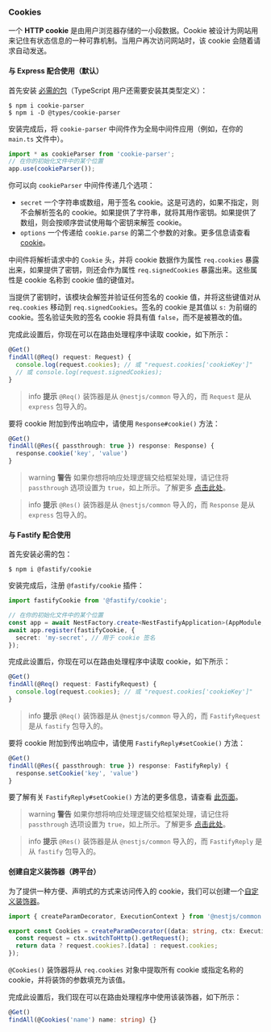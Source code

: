 ### Cookies

一个 **HTTP cookie** 是由用户浏览器存储的一小段数据。Cookie 被设计为网站用来记住有状态信息的一种可靠机制。当用户再次访问网站时，该 cookie 会随着请求自动发送。

#### 与 Express 配合使用（默认）

首先安装 [必需的包](https://github.com/expressjs/cookie-parser)（TypeScript 用户还需要安装其类型定义）：

```shell
$ npm i cookie-parser
$ npm i -D @types/cookie-parser
```

安装完成后，将 `cookie-parser` 中间件作为全局中间件应用（例如，在你的 `main.ts` 文件中）。

```typescript
import * as cookieParser from 'cookie-parser';
// 在你的初始化文件中的某个位置
app.use(cookieParser());
```

你可以向 `cookieParser` 中间件传递几个选项：

- `secret` 一个字符串或数组，用于签名 cookie。这是可选的，如果不指定，则不会解析签名的 cookie。如果提供了字符串，就将其用作密钥。如果提供了数组，则会按顺序尝试使用每个密钥来解签 cookie。
- `options` 一个传递给 `cookie.parse` 的第二个参数的对象。更多信息请查看 [cookie](https://www.npmjs.org/package/cookie)。

中间件将解析请求中的 `Cookie` 头，并将 cookie 数据作为属性 `req.cookies` 暴露出来，如果提供了密钥，则还会作为属性 `req.signedCookies` 暴露出来。这些属性是 cookie 名称到 cookie 值的键值对。

当提供了密钥时，该模块会解签并验证任何签名的 cookie 值，并将这些键值对从 `req.cookies` 移动到 `req.signedCookies`。签名的 cookie 是其值以 `s:` 为前缀的 cookie。签名验证失败的签名 cookie 将具有值 `false`，而不是被篡改的值。

完成此设置后，你现在可以在路由处理程序中读取 cookie，如下所示：

```typescript
@Get()
findAll(@Req() request: Request) {
  console.log(request.cookies); // 或 "request.cookies['cookieKey']"
  // 或 console.log(request.signedCookies);
}
```

> info **提示** `@Req()` 装饰器是从 `@nestjs/common` 导入的，而 `Request` 是从 `express` 包导入的。

要将 cookie 附加到传出响应中，请使用 `Response#cookie()` 方法：

```typescript
@Get()
findAll(@Res({ passthrough: true }) response: Response) {
  response.cookie('key', 'value')
}
```

> warning **警告** 如果你想将响应处理逻辑交给框架处理，请记住将 `passthrough` 选项设置为 `true`，如上所示。了解更多 [点击此处](/controllers#library-specific-approach)。

> info **提示** `@Res()` 装饰器是从 `@nestjs/common` 导入的，而 `Response` 是从 `express` 包导入的。

#### 与 Fastify 配合使用

首先安装必需的包：

```shell
$ npm i @fastify/cookie
```

安装完成后，注册 `@fastify/cookie` 插件：

```typescript
import fastifyCookie from '@fastify/cookie';

// 在你的初始化文件中的某个位置
const app = await NestFactory.create<NestFastifyApplication>(AppModule, new FastifyAdapter());
await app.register(fastifyCookie, {
  secret: 'my-secret', // 用于 cookie 签名
});
```

完成此设置后，你现在可以在路由处理程序中读取 cookie，如下所示：

```typescript
@Get()
findAll(@Req() request: FastifyRequest) {
  console.log(request.cookies); // 或 "request.cookies['cookieKey']"
}
```

> info **提示** `@Req()` 装饰器是从 `@nestjs/common` 导入的，而 `FastifyRequest` 是从 `fastify` 包导入的。

要将 cookie 附加到传出响应中，请使用 `FastifyReply#setCookie()` 方法：

```typescript
@Get()
findAll(@Res({ passthrough: true }) response: FastifyReply) {
  response.setCookie('key', 'value')
}
```

要了解有关 `FastifyReply#setCookie()` 方法的更多信息，请查看 [此页面](https://github.com/fastify/fastify-cookie#sending)。

> warning **警告** 如果你想将响应处理逻辑交给框架处理，请记住将 `passthrough` 选项设置为 `true`，如上所示。了解更多 [点击此处](/controllers#library-specific-approach)。

> info **提示** `@Res()` 装饰器是从 `@nestjs/common` 导入的，而 `FastifyReply` 是从 `fastify` 包导入的。

#### 创建自定义装饰器（跨平台）

为了提供一种方便、声明式的方式来访问传入的 cookie，我们可以创建一个[自定义装饰器](/custom-decorators)。

```typescript
import { createParamDecorator, ExecutionContext } from '@nestjs/common';

export const Cookies = createParamDecorator((data: string, ctx: ExecutionContext) => {
  const request = ctx.switchToHttp().getRequest();
  return data ? request.cookies?.[data] : request.cookies;
});
```

`@Cookies()` 装饰器将从 `req.cookies` 对象中提取所有 cookie 或指定名称的 cookie，并将装饰的参数填充为该值。

完成此设置后，我们现在可以在路由处理程序中使用该装饰器，如下所示：

```typescript
@Get()
findAll(@Cookies('name') name: string) {}
```